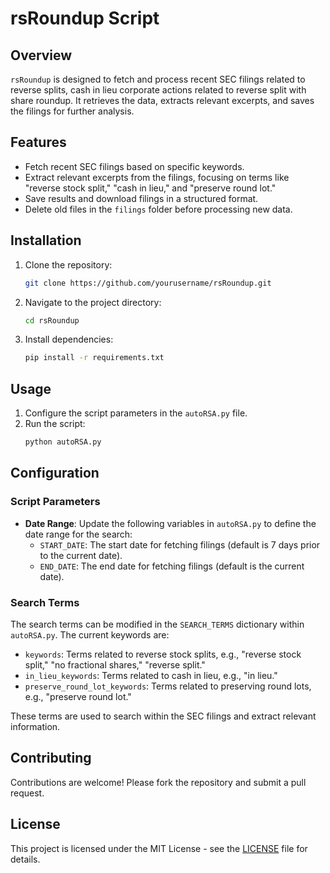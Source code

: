 # rsRoundup Script

## Overview

`rsRoundup` is designed to fetch and process recent SEC filings related to reverse splits, cash in lieu corporate actions related to reverse split with share roundup. It retrieves the data, extracts relevant excerpts, and saves the filings for further analysis.

## Features

- Fetch recent SEC filings based on specific keywords.
- Extract relevant excerpts from the filings, focusing on terms like "reverse stock split," "cash in lieu," and "preserve round lot."
- Save results and download filings in a structured format.
- Delete old files in the `filings` folder before processing new data.

## Installation

1. Clone the repository:
    ```bash
    git clone https://github.com/yourusername/rsRoundup.git
    ```

2. Navigate to the project directory:
    ```bash
    cd rsRoundup
    ```

3. Install dependencies:
    ```bash
    pip install -r requirements.txt
    ```

## Usage

1. Configure the script parameters in the `autoRSA.py` file.
2. Run the script:
    ```bash
    python autoRSA.py
    ```

## Configuration

### Script Parameters

- **Date Range**: Update the following variables in `autoRSA.py` to define the date range for the search:
  - `START_DATE`: The start date for fetching filings (default is 7 days prior to the current date).
  - `END_DATE`: The end date for fetching filings (default is the current date).

### Search Terms

The search terms can be modified in the `SEARCH_TERMS` dictionary within `autoRSA.py`. The current keywords are:

- `keywords`: Terms related to reverse stock splits, e.g., "reverse stock split," "no fractional shares," "reverse split."
- `in_lieu_keywords`: Terms related to cash in lieu, e.g., "in lieu."
- `preserve_round_lot_keywords`: Terms related to preserving round lots, e.g., "preserve round lot."

These terms are used to search within the SEC filings and extract relevant information.

## Contributing

Contributions are welcome! Please fork the repository and submit a pull request.

## License

This project is licensed under the MIT License - see the [LICENSE](LICENSE) file for details.
